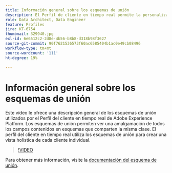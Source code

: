 ```yaml
---
title: Información general sobre los esquemas de unión
description: El Perfil de cliente en tiempo real permite la personalización en varios canales a escala en cada fase del recorrido del cliente. Los datos de lote o flujo se pueden habilitar para el perfil del cliente en tiempo real habilitando el esquema y el conjunto de datos correspondiente.
role: Data Architect, Data Engineer
feature: Profiles
jira: KT-6754
thumbnail: 329940.jpg
exl-id: 6e6512c2-2d8e-4b56-b8b8-d318b98f3627
source-git-commit: 90f7621536573f60ac6585404b1ac0e49cb08496
workflow-type: tm+mt
source-wordcount: '111'
ht-degree: 19%

---
```


# Información general sobre los esquemas de unión

Este vídeo le ofrece una descripción general de los esquemas de unión utilizados por el Perfil del cliente en tiempo real de Adobe Experience Platform. Los esquemas de unión permiten ver una amalgamación de todos los campos contenidos en esquemas que comparten la misma clase. El perfil del cliente en tiempo real utiliza los esquemas de unión para crear una vista holística de cada cliente individual.

>[!VIDEO](https://video.tv.adobe.com/v/329940?quality=12&learn=on)

Para obtener más información, visite la [documentación del esquema de unión](https://experienceleague.adobe.com/docs/experience-platform/profile/union-schemas/union-schema.html).

